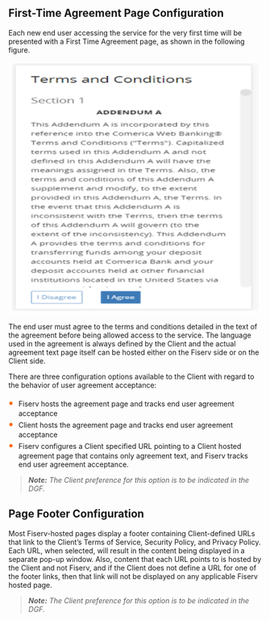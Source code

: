 ## First-Time Agreement Page Configuration


Each new end user accessing the service for the very first time will be presented with a First Time Agreement page, as shown in the following figure.

<center>

<img src="../../assets/images/First_Time_Aggreement.png" width="500" height="500"> <br/>



</center>

The end user must agree to the terms and conditions detailed in the text of the agreement before being allowed access to the service. The language used in the agreement is always defined by the Client and the actual agreement text page itself can be hosted either on the Fiserv side or on the Client side. 


There are three configuration options available to the Client with regard to the behavior of user agreement acceptance:

<div class="card-body">
<ul>
<li>Fiserv hosts the agreement page and tracks end user agreement acceptance</li>
<li>Client hosts the agreement page and tracks end user agreement acceptance </li>
<li>Fiserv configures a Client specified URL pointing to a Client hosted agreement page that contains only agreement text, and Fiserv tracks end user agreement acceptance.</li>
</ul>
</div>

<!-- theme: info -->

> _**Note:** The Client preference for this option is to be indicated in the DGF._


## Page Footer Configuration

Most Fiserv-hosted pages display a footer containing Client-defined URLs that link to the Client’s Terms of Service, Security Policy, and Privacy Policy. Each URL, when selected, will result in the content being displayed in a separate pop-up window. 
Also, content that each URL points to is hosted by the Client and not Fiserv, and if the Client does not define a URL for one of the footer links, then that link will not be displayed on any applicable Fiserv hosted page.

<!-- theme: info -->

> _**Note:** The Client preference for this option is to be indicated in the DGF._


<style>
    .card-body ul {
        list-style: none;
        padding-left: 20px;
    }
    .card-body ul li::before {
        content: "\2022";
        font-size: 1.5em;
        color: #f60;
        display: inline-block;
        width: 1em;
        margin-left: -1em;
    }
</style>

